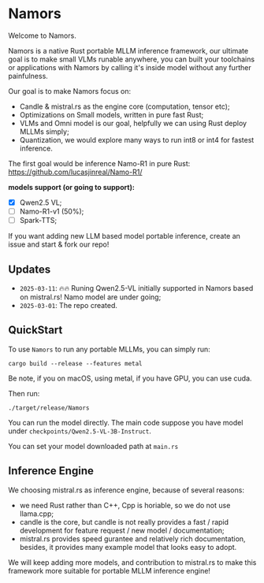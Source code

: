 # Namors

Welcome to Namors.

Namors is a native Rust portable MLLM inference framework, our ultimate goal is to make small VLMs runable anywhere, you can built your toolchains or applications with Namors by calling it's inside model without any further painfulness.

Our goal is to make Namors focus on:

- Candle & mistral.rs as the engine core (computation, tensor etc);
- Optimizations on Small models, written in pure fast Rust;
- VLMs and Omni model is our goal, helpfully we can using Rust deploy MLLMs simply;
- Quantization, we would explore many ways to run int8 or int4 for fastest inference.

The first goal would be inference Namo-R1 in pure Rust: https://github.com/lucasjinreal/Namo-R1/

**models support (or going to support):**

- [X] Qwen2.5 VL;
- [ ] Namo-R1-v1 (50%);
- [ ] Spark-TTS;

If you want adding new LLM based model portable inference, create an issue and start & fork our repo!

## Updates

- `2025-03-11`: 🔥🔥 Runing Qwen2.5-VL initially supported in Namors based on mistral.rs! Namo model are under going;
- `2025-03-01`: The repo created.

## QuickStart

To use `Namors` to run any portable MLLMs, you can simply run:

```
cargo build --release --features metal
```

Be note, if you on macOS, using metal, if you have GPU, you can use cuda.

Then run:

```
./target/release/Namors
```

You can run the model directly. The main code suppose you have model under `checkpoints/Qwen2.5-VL-3B-Instruct`.

You can set your model downloaded path at `main.rs`

## Inference Engine

We choosing mistral.rs as inference engine, because of several reasons:

- we need Rust rather than C++, Cpp is horiable, so we do not use llama.cpp;
- candle is the core, but candle is not really provides a fast / rapid development for feature request / new model / documentation;
- mistral.rs provides speed gurantee and relatively rich documentation, besides, it provides many example model that looks easy to adopt.

We will keep adding more models, and contribution to mistral.rs to make this framework more suitable for portable MLLM inference engine!
